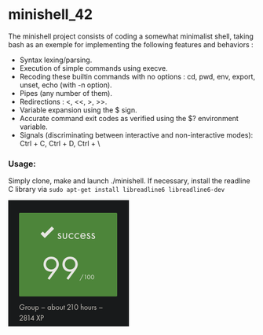 # minishell_42
The minishell project consists of coding a somewhat minimalist shell, taking bash as an exemple for implementing the following features and behaviors :
<ul>
<li>Syntax lexing/parsing.</li>
<li>Execution of simple commands using execve.</li>
<li>Recoding these builtin commands with no options : cd, pwd, env, export, unset, echo (with -n option).</li>
<li>Pipes (any number of them).</li>
<li>Redirections : <, <<, >, >>.</li>
<li>Variable expansion using the $ sign.</li>
<li>Accurate command exit codes as verified using the $? environment variable.</li>
<li>Signals (discriminating between interactive and non-interactive modes): Ctrl + C, Ctrl + D, Ctrl + \</li>
</ul>

<h3>Usage:</h3>
Simply clone, make and launch ./minishell. If necessary, install the readline C library via <code>sudo apt-get install libreadline6 libreadline6-dev</code>

![screenshot](final_grade.png)
